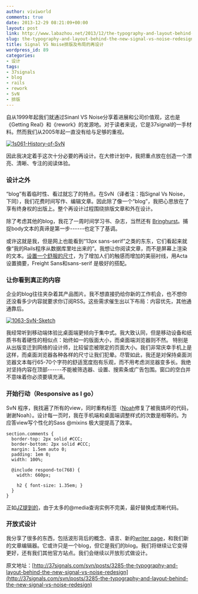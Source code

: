 ```yaml
---
author: viviworld
comments: true
date: 2013-12-29 08:21:09+00:00
layout: post
link: http://www.labazhou.net/2013/12/the-typography-and-layout-behind-the-new-signal-vs-noise-redesign/
slug: the-typography-and-layout-behind-the-new-signal-vs-noise-redesign
title: Signal VS Noise排版及布局的再设计
wordpress_id: 89
categories:
- 设计
tags:
- 37signals
- blog
- rails
- rework
- SvN
- 排版
---
```


自从1999年起我们就通过Sinanl VS Noise分享着进展和公司价值观，这也是《Getting Real》和《rework》的发源地。对于读者来说，它是37signal的一手材料。然而我们从2005年起一直没有给与足够的重视。

[![1s061-History-of-SvN](http://www.labazhou.net/wp-content/uploads/2013/12/1s061-History-of-SvN.jpg)](http://www.labazhou.net/wp-content/uploads/2013/12/1s061-History-of-SvN.jpg)

因此我决定着手这次十分必要的再设计。在大修计划中，我把重点放在创造一个漂亮、清晰、专注的阅读体验。


### 设计之外


“blog”有着临时性、看过就忘了的特点。在SvN（译者注：指Signal Vs Noise，下同），我们花费时间写作、编辑文章。因此除了像一个“blog”，我把心思放在了享有终身权的出版上。整个再设计过程围绕排版文章和外在设计。

除了考虑其他的blog，我花了一周时间学习书、杂志，当然还有 [Bringhurst](http://www.amazon.com/Elements-Typographic-Style-Robert-Bringhurst/dp/0881792063)。捕捉body文本的真谛是第一步------也定下了基调。

或许这就是我，但是网上也能看到“13px sans-serif”之类的东东，它们看起来就像“我的Rails程序从数据库里吐出来的”。我想让你阅读文章，而不是屏幕上渲染的文本。[设置一个舒服的尺寸](http://informationarchitects.net/blog/100e2r/)，为了增加人们的触感而增加的美丽衬线，用Acta设置摘要，Freight Sans和sans-serif 是极好的搭配。


### 让你看到真正的内容


企业的blog往往夹杂着其产品图片。我不想直接扔给你新的工作机会，也不想你还没看多少内容就要求你订阅RSS。这些需求催生出以下布局：内容优先，其他通通靠后。

[![1063-SvN-Sketch](http://www.labazhou.net/wp-content/uploads/2013/12/1063-SvN-Sketch.jpg)](http://www.labazhou.net/wp-content/uploads/2013/12/1063-SvN-Sketch.jpg)

我经常听到移动端体验比桌面端更倾向于集中式。我大致认同，但是移动设备和纸质书有着硬性的相似点：始终如一的版面大小，而桌面端浏览器则不然。
特别是从出版变迁到网络的设计师，比较留恋被限定的页面大小。我们非常庆幸手机上是这样，而桌面浏览器各种各样的尺寸让我们犯晕。尽管如此，我还是对保持桌面浏览器文本每行65-70个字符的舒适宽度抱有乐观，而不用考虑浏览器变多长。我绝对坚持内容在顶部------不能被筛选器、设置、搜索条或广告包围。窗口的空白并不意味着你必须要填充满。


### 开始行动（Responsive as I go）


SvN 程序，我找遍了所有的view，同时重构标签（[Noah](http://37signals.com/svn/writers/noah)修复了被我搞坏的代码，谢谢Noah）。设计每一页时，我在手机端和桌面端调整样式的次数是相等的。为应答view写个性化的Sass @mixins 极大提提高了效率。

    
    section.comments {
      border-top: 2px solid #CCC;
      border-bottom: 2px solid #CCC;
      margin: 1.5em auto 0;
      padding: 1em 0;
      width: 100%;
    
      @include respond-to(768) {
        width: 660px;
    
        h2 { font-size: 1.35em; }
      }
    }


正如[JZ提到的](http://37signals.com/svn/posts/3271-easy-retina-ready-images-using-scss)，由于太多的@media查询实例不完美，最好替换成清晰代码。


### 开放式设计


我分享了很多的东西，包括波形背后的概念、语言、新的[writer page](http://37signals.com/svn/writers/)，和我们新的文章编辑器。它或许只是一个blog，但它是我们的blog。我们将继续让它变得更好，还有我们其他官方站点。我们会继续以开放形式做设计。

原文地址：[http://37signals.com/svn/posts/3285-the-typography-and-layout-behind-the-new-signal-vs-noise-redesign](http://37signals.com/svn/posts/3285-the-typography-and-layout-behind-the-new-signal-vs-noise-redesign)
